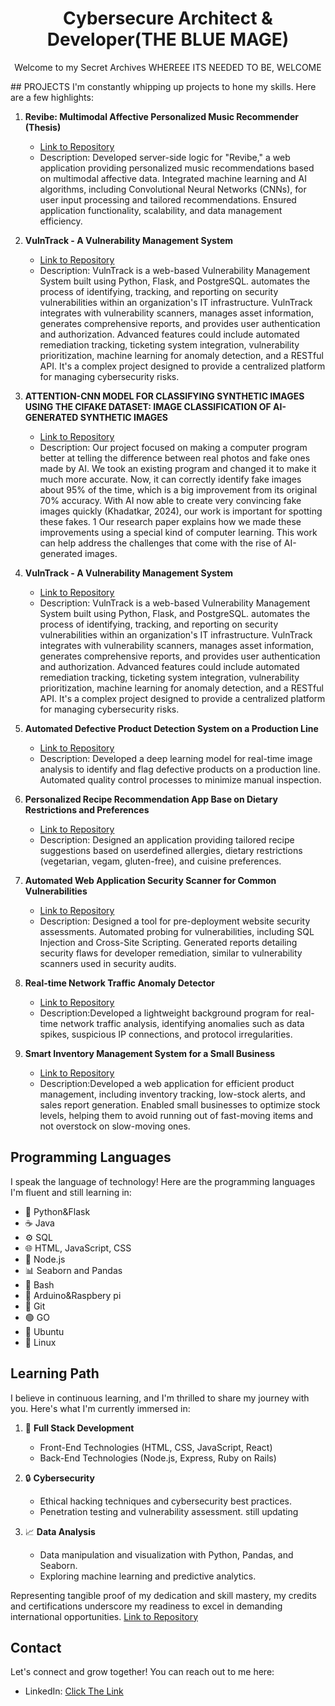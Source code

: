 <!-- PROJECT TITLE -->
<h1 align="center">Cybersecure Architect & Developer(THE BLUE MAGE) </h1>

<!-- PROJECT DESCRIPTION -->
<p align="center">
  Welcome to my Secret Archives WHEREEE ITS NEEDED TO BE, WELCOME
</p
<!-- PROJECTS -->
## PROJECTS
I'm constantly whipping up projects to hone my skills. Here are a few highlights:

1. **Revibe: Multimodal Affective Personalized Music Recommender (Thesis)**
   - [Link to Repository](link_to_repository_here)
   - Description: Developed server-side logic for "Revibe," a web application providing personalized music recommendations based on multimodal affective data. Integrated machine learning and AI algorithms, including Convolutional Neural Networks (CNNs), for user input processing and tailored recommendations. Ensured application functionality, scalability, and data management efficiency.
     
1. **VulnTrack - A Vulnerability Management System**
   - [Link to Repository](link_to_repository_here)
   - Description: VulnTrack is a web-based Vulnerability Management System built using Python, Flask, and PostgreSQL. automates the process of identifying, tracking, and reporting on security vulnerabilities within an organization's IT infrastructure. VulnTrack integrates with vulnerability scanners, manages asset information, generates comprehensive reports, and provides user authentication and authorization. Advanced features could include automated remediation tracking, ticketing system integration, vulnerability prioritization, machine learning for anomaly detection, and a RESTful API. It's a complex project designed to provide a centralized platform for managing cybersecurity risks.

1. **ATTENTION-CNN MODEL FOR CLASSIFYING SYNTHETIC IMAGES USING THE CIFAKE DATASET: IMAGE CLASSIFICATION OF AI-GENERATED SYNTHETIC IMAGES**
   - [Link to Repository](link_to_repository_here)
   - Description: Our project focused on making a computer program better at telling the difference between real photos and fake ones made by AI. We took an existing program and changed it to make it much more accurate. Now, it can correctly identify fake images about 95% of the time, which is a big improvement from its original 70% accuracy.
With AI now able to create very convincing fake images quickly (Khadatkar, 2024), our work is important for spotting these fakes. 1 Our research paper explains how we made these improvements using a special kind of computer learning. This work can help address the challenges that come with the rise of AI-generated images.

1. **VulnTrack - A Vulnerability Management System**
   - [Link to Repository](link_to_repository_here)
   - Description: VulnTrack is a web-based Vulnerability Management System built using Python, Flask, and PostgreSQL. automates the process of identifying, tracking, and reporting on security vulnerabilities within an organization's IT infrastructure. VulnTrack integrates with vulnerability scanners, manages asset information, generates comprehensive reports, and provides user authentication and authorization. Advanced features could include automated remediation tracking, ticketing system integration, vulnerability prioritization, machine learning for anomaly detection, and a RESTful API. It's a complex project designed to provide a centralized platform for managing cybersecurity risks.

1. **Automated Defective Product Detection System on a Production Line**
   - [Link to Repository](link_to_repository_here)
   - Description: Developed a deep learning model for real-time image analysis to identify and flag defective products on a production line. Automated quality control processes to minimize manual inspection.

1. **Personalized Recipe Recommendation App Base on Dietary Restrictions and Preferences**
   - [Link to Repository](link_to_repository_here)
   - Description: Designed an application providing tailored recipe suggestions based on userdefined allergies, dietary restrictions (vegetarian, vegam, gluten-free), and cuisine
preferences.

1. **Automated Web Application Security Scanner for Common Vulnerabilities**
   - [Link to Repository](link_to_repository_here)
   - Description: Designed a tool for pre-deployment website security assessments. Automated probing for vulnerabilities, including SQL Injection and Cross-Site Scripting. Generated reports detailing security flaws for developer remediation, similar to vulnerability scanners used in security audits.

1. **Real-time Network Traffic Anomaly Detector**
   - [Link to Repository](link_to_repository_here)
   - Description:Developed a lightweight background program for real-time network traffic analysis, identifying anomalies such as data spikes, suspicious IP connections,
and protocol irregularities.

1. **Smart Inventory Management System for a Small Business**
   - [Link to Repository](link_to_repository_here)
   - Description:Developed a web application for efficient product management, including inventory tracking, low-stock alerts, and sales report generation. Enabled small businesses to optimize stock levels, helping them to avoid running out of fast-moving items and not overstock on slow-moving ones.


<!-- PROGRAMMING LANGUAGES -->
## Programming Languages
I speak the language of technology! Here are the programming languages I'm fluent and still learning in:

* 🐍 Python&Flask
* ☕ Java
* ⚙️ SQL                                                                                                         
* 🌐 HTML, JavaScript, CSS                                                                                        
* 🧩 Node.js                                                    
* 📊 Seaborn and Pandas
* 🐚 Bash
* 🤖 Arduino&Raspbery pi
* 🌲 Git
* 🟢 GO
* 🐧 Ubuntu
* 🐧 Linux

<!-- LEARNING PATH -->
## Learning Path
I believe in continuous learning, and I'm thrilled to share my journey with you. Here's what I'm currently immersed in:

1. 🚀 **Full Stack Development**
   - Front-End Technologies (HTML, CSS, JavaScript, React)
   - Back-End Technologies (Node.js, Express, Ruby on Rails)

2. 🔒 **Cybersecurity**
   - Ethical hacking techniques and cybersecurity best practices.
   - Penetration testing and vulnerability assessment. still updating

3. 📈 **Data Analysis**
   - Data manipulation and visualization with Python, Pandas, and Seaborn.
   - Exploring machine learning and predictive analytics.

<!-- LEARNING PATH -->
Representing tangible proof of my dedication and skill mastery, my credits and certifications underscore my readiness to excel in demanding international opportunities.
 [Link to Repository](https://github.com/StMatthew/Certificates-and-Credibility-of-Matthew-Reniva/tree/master/Certificates)
<!-- CONTACT -->
## Contact
Let's connect and grow together! You can reach out to me here:

- LinkedIn: [Click The Link](https://www.linkedin.com/in/matthew-silvino-988a03228/)

